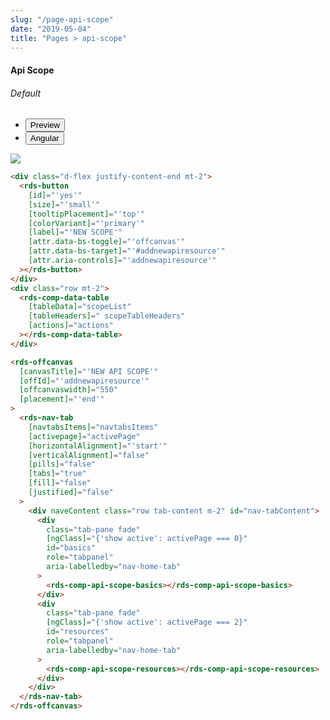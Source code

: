 ```yaml
---
slug: "/page-api-scope"
date: "2019-05-04"
title: "Pages > api-scope"
---
```

<!-- CSS only -->
<link href="https://cdn.jsdelivr.net/npm/bootstrap@5.1.3/dist/css/bootstrap.min.css" rel="stylesheet" integrity="sha384-1BmE4kWBq78iYhFldvKuhfTAU6auU8tT94WrHftjDbrCEXSU1oBoqyl2QvZ6jIW3" crossorigin="anonymous">
<link rel="stylesheet" href="../assets/css/style-elements.css">

#### Api Scope

<p></p>
<section class="py-4">        
    <h6>Default</h6>                                                                                     
    <div class="py-3">
      <div class="cust-tabs">
        <ul class="nav nav-tabs" id="myTab" role="tablist">
          <li class="nav-item" role="presentation">
            <button class="nav-link active" id="PreviewBasic-tab" data-bs-toggle="tab" data-bs-target="#PreviewBasic" type="button" role="tab" aria-controls="PreviewBasic" aria-selected="true">Preview </button>
          </li>
          <li class="nav-item" role="presentation">
            <button class="nav-link" id="AngularBasic-tab" data-bs-toggle="tab" data-bs-target="#AngularBasic" type="button" role="tab" aria-controls="AngularBasic" aria-selected="false"><i class="bi bi-code-slash" style="font-size:1.0rem"></i>Angular</button>
          </li>
        </ul>
      </div>
      <div class="tab-content card border" id="myTabContent">
        <div class="tab-pane fade show active" id="PreviewBasic" role="tabpanel" aria-labelledby="PreviewBasic-tab">
         <div class="contents  p-5">
              <div class="row">
              <!-- <img src="https://raw.githubusercontent.com/Wai-Technologies/raaghu/main/raaghu-mfe/assets/Edit-Language-Text.png" alt="color"> -->
              <img src="/images/api-scope.png" class="">
           </div>
                       
  </div>
        </div>
        <div class="tab-pane fade show" id="AngularBasic" role="tabpanel" aria-labelledby="AngularBasic-tab">
          <div class="contents bg-code">
<div class="row m-0">

```html
<div class="d-flex justify-content-end mt-2">
  <rds-button
    [id]="'yes'"
    [size]="'small'"
    [tooltipPlacement]="'top'"
    [colorVariant]="'primary'"
    [label]="'NEW SCOPE'"
    [attr.data-bs-toggle]="'offcanvas'"
    [attr.data-bs-target]="'#addnewapiresource'"
    [attr.aria-controls]="'addnewapiresource'"
  ></rds-button>
</div>
<div class="row mt-2">
  <rds-comp-data-table
    [tableData]="scopeList"
    [tableHeaders]=" scopeTableHeaders"
    [actions]="actions"
  ></rds-comp-data-table>
</div>

<rds-offcanvas
  [canvasTitle]="'NEW API SCOPE'"
  [offId]="'addnewapiresource'"
  [offcanvaswidth]="550"
  [placement]="'end'"
>
  <rds-nav-tab
    [navtabsItems]="navtabsItems"
    [activepage]="activePage"
    [horizontalAlignment]="'start'"
    [verticalAlignment]="false"
    [pills]="false"
    [tabs]="true"
    [fill]="false"
    [justified]="false"
  >
    <div naveContent class="row tab-content m-2" id="nav-tabContent">
      <div
        class="tab-pane fade"
        [ngClass]="{'show active': activePage === 0}"
        id="basics"
        role="tabpanel"
        aria-labelledby="nav-home-tab"
      >
        <rds-comp-api-scope-basics></rds-comp-api-scope-basics>
      </div>
      <div
        class="tab-pane fade"
        [ngClass]="{'show active': activePage === 2}"
        id="resources"
        role="tabpanel"
        aria-labelledby="nav-home-tab"
      >
        <rds-comp-api-scope-resources></rds-comp-api-scope-resources>
      </div>
    </div>
  </rds-nav-tab>
</rds-offcanvas>
```
</div>
</div>
  </div>
        </div>
      </div>
    </div>
  </section>
  

